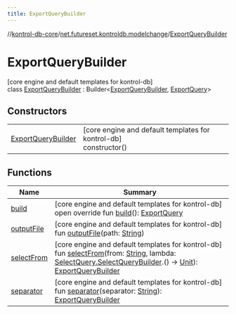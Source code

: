 ```yaml
---
title: ExportQueryBuilder
---
```

//[kontrol-db-core](../../../index.html)/[net.futureset.kontroldb.modelchange](../index.html)/[ExportQueryBuilder](index.html)



# ExportQueryBuilder



[core engine and default templates for kontrol-db]\
class [ExportQueryBuilder](index.html) : Builder&lt;[ExportQueryBuilder](index.html), [ExportQuery](../-export-query/index.html)&gt;



## Constructors


| | |
|---|---|
| [ExportQueryBuilder](-export-query-builder.html) | [core engine and default templates for kontrol-db]<br>constructor() |


## Functions


| Name | Summary |
|---|---|
| [build](build.html) | [core engine and default templates for kontrol-db]<br>open override fun [build](build.html)(): [ExportQuery](../-export-query/index.html) |
| [outputFile](output-file.html) | [core engine and default templates for kontrol-db]<br>fun [outputFile](output-file.html)(path: [String](https://kotlinlang.org/api/latest/jvm/stdlib/kotlin/-string/index.html)) |
| [selectFrom](select-from.html) | [core engine and default templates for kontrol-db]<br>fun [selectFrom](select-from.html)(from: [String](https://kotlinlang.org/api/latest/jvm/stdlib/kotlin/-string/index.html), lambda: [SelectQuery.SelectQueryBuilder](../-select-query/-select-query-builder/index.html).() -&gt; [Unit](https://kotlinlang.org/api/latest/jvm/stdlib/kotlin/-unit/index.html)): [ExportQueryBuilder](index.html) |
| [separator](separator.html) | [core engine and default templates for kontrol-db]<br>fun [separator](separator.html)(separator: [String](https://kotlinlang.org/api/latest/jvm/stdlib/kotlin/-string/index.html)): [ExportQueryBuilder](index.html) |

